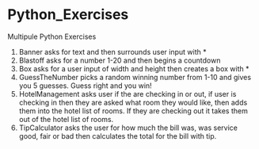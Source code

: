 # Python_Exercises
Multipule Python Exercises
1. Banner asks for text and then surrounds user input with *
2. Blastoff asks for a number 1-20 and then begins a countdown
3. Box asks for a user input of width and height then creates a box with *
4. GuessTheNumber picks a random winning number from 1-10 and gives you 5 guesses. Guess right and you win!
5. HotelManagement asks user if the are checking in or out, if user is checking in then they are asked what room they would like, then adds them into the hotel list of rooms. If they are checking out it takes them out of the hotel list of rooms.
6. TipCalculator asks the user for how much the bill was, was service good, fair or bad then calculates the total for the bill with tip.
